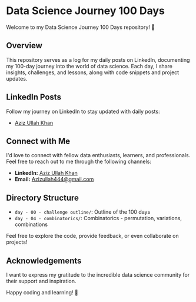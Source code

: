 # Data Science Journey 100 Days

Welcome to my Data Science Journey 100 Days repository! 🚀

## Overview

This repository serves as a log for my daily posts on LinkedIn, documenting my 100-day journey into the world of data science. Each day, I share insights, challenges, and lessons, along with code snippets and project updates.

## LinkedIn Posts

Follow my journey on LinkedIn to stay updated with daily posts:
- [Aziz Ullah Khan](https://www.linkedin.com/in/aziz-ullah-khan/)

## Connect with Me

I'd love to connect with fellow data enthusiasts, learners, and professionals. Feel free to reach out to me through the following channels:

- **LinkedIn:** [Aziz Ullah Khan](https://www.linkedin.com/in/aziz-ullah-khan/)
- **Email:** Azizullah444@gmail.com 

## Directory Structure

- `day - 00 - challenge outline/`: Outline of the 100 days
- `day - 04 - combinatorics/`: Combinatorics - permutation, variations, combinations


Feel free to explore the code, provide feedback, or even collaborate on projects!


## Acknowledgements

I want to express my gratitude to the incredible data science community for their support and inspiration.

Happy coding and learning! 🎉
